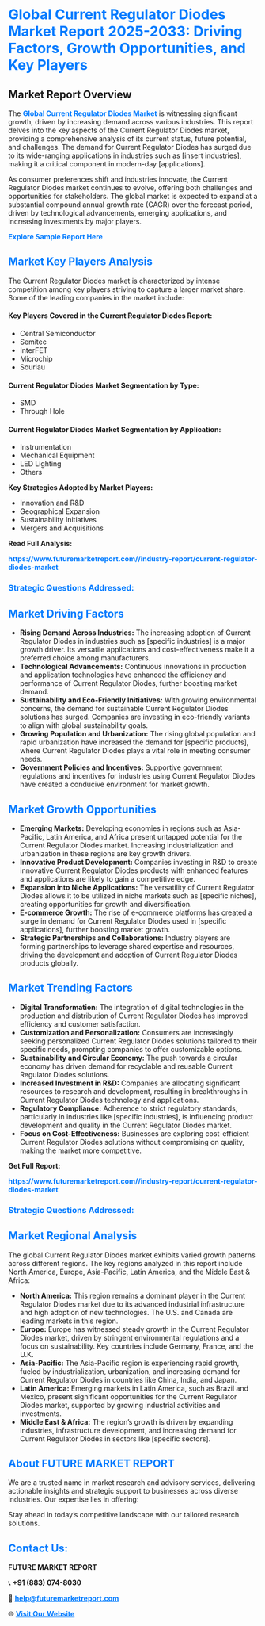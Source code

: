 <h1 style="color: #007BFF;">Global Current Regulator Diodes Market Report 2025-2033: Driving Factors, Growth Opportunities, and Key Players</h1>

<section id="overview">
<h2>Market Report Overview</h2>
<p>The <a href="https://www.futuremarketreport.com//industry-report/current-regulator-diodes-market" style="color: #007BFF; text-decoration: none;"><strong>Global Current Regulator Diodes Market</strong></a> is witnessing significant growth, driven by increasing demand across various industries. This report delves into the key aspects of the Current Regulator Diodes market, providing a comprehensive analysis of its current status, future potential, and challenges. The demand for Current Regulator Diodes has surged due to its wide-ranging applications in industries such as [insert industries], making it a critical component in modern-day [applications].</p>
<p>As consumer preferences shift and industries innovate, the Current Regulator Diodes market continues to evolve, offering both challenges and opportunities for stakeholders. The global market is expected to expand at a substantial compound annual growth rate (CAGR) over the forecast period, driven by technological advancements, emerging applications, and increasing investments by major players.</p>
</section>

<section id="overview">
<p><a href="https://www.futuremarketreport.com//request-sample/reportId=81240" style="color: #007BFF; text-decoration: none;"><strong>Explore Sample Report Here</strong></a></p>
</section>

<section id="key-players">
<h2 style="color: #007BFF;">Market Key Players Analysis</h2>
<p>The Current Regulator Diodes market is characterized by intense competition among key players striving to capture a larger market share. Some of the leading companies in the market include:</p>
<h4>Key Players Covered in the Current Regulator Diodes Report:</h4>
<ul><li>Central Semiconductor</li><li>Semitec</li><li>InterFET</li><li>Microchip</li><li>Souriau</li></ul>
<h4>Current Regulator Diodes Market Segmentation by Type:</h4>
<ul><li>SMD</li><li>Through Hole</li></ul>

<h4>Current Regulator Diodes Market Segmentation by Application:</h4>
<ul><li>Instrumentation</li><li>Mechanical Equipment</li><li>LED Lighting</li><li>Others</li></ul>
<p><strong>Key Strategies Adopted by Market Players:</strong></p>
<ul>
<li>Innovation and R&D</li>
<li>Geographical Expansion</li>
<li>Sustainability Initiatives</li>
<li>Mergers and Acquisitions</li>
</ul>
</section>

<section>
<p><strong>Read Full Analysis: </strong></p><a href="https://www.futuremarketreport.com//industry-report/current-regulator-diodes-market" style="color: #007BFF; text-decoration: none;"><strong>https://www.futuremarketreport.com//industry-report/current-regulator-diodes-market</strong></a>
<h3 style="color: #007BFF;">Strategic Questions Addressed:</h3>
</section>

<section id="driving-factors">
<h2 style="color: #007BFF;">Market Driving Factors</h2>
<ul>
<li><strong>Rising Demand Across Industries:</strong> The increasing adoption of Current Regulator Diodes in industries such as [specific industries] is a major growth driver. Its versatile applications and cost-effectiveness make it a preferred choice among manufacturers.</li>
<li><strong>Technological Advancements:</strong> Continuous innovations in production and application technologies have enhanced the efficiency and performance of Current Regulator Diodes, further boosting market demand.</li>
<li><strong>Sustainability and Eco-Friendly Initiatives:</strong> With growing environmental concerns, the demand for sustainable Current Regulator Diodes solutions has surged. Companies are investing in eco-friendly variants to align with global sustainability goals.</li>
<li><strong>Growing Population and Urbanization:</strong> The rising global population and rapid urbanization have increased the demand for [specific products], where Current Regulator Diodes plays a vital role in meeting consumer needs.</li>
<li><strong>Government Policies and Incentives:</strong> Supportive government regulations and incentives for industries using Current Regulator Diodes have created a conducive environment for market growth.</li>
</ul>
</section>

<section id="growth-opportunities">
<h2 style="color: #007BFF;">Market Growth Opportunities</h2>
<ul>
<li><strong>Emerging Markets:</strong> Developing economies in regions such as Asia-Pacific, Latin America, and Africa present untapped potential for the Current Regulator Diodes market. Increasing industrialization and urbanization in these regions are key growth drivers.</li>
<li><strong>Innovative Product Development:</strong> Companies investing in R&D to create innovative Current Regulator Diodes products with enhanced features and applications are likely to gain a competitive edge.</li>
<li><strong>Expansion into Niche Applications:</strong> The versatility of Current Regulator Diodes allows it to be utilized in niche markets such as [specific niches], creating opportunities for growth and diversification.</li>
<li><strong>E-commerce Growth:</strong> The rise of e-commerce platforms has created a surge in demand for Current Regulator Diodes used in [specific applications], further boosting market growth.</li>
<li><strong>Strategic Partnerships and Collaborations:</strong> Industry players are forming partnerships to leverage shared expertise and resources, driving the development and adoption of Current Regulator Diodes products globally.</li>
</ul>
</section>

<section id="trending-factors">
<h2 style="color: #007BFF;">Market Trending Factors</h2>
<ul>
<li><strong>Digital Transformation:</strong> The integration of digital technologies in the production and distribution of Current Regulator Diodes has improved efficiency and customer satisfaction.</li>
<li><strong>Customization and Personalization:</strong> Consumers are increasingly seeking personalized Current Regulator Diodes solutions tailored to their specific needs, prompting companies to offer customizable options.</li>
<li><strong>Sustainability and Circular Economy:</strong> The push towards a circular economy has driven demand for recyclable and reusable Current Regulator Diodes solutions.</li>
<li><strong>Increased Investment in R&D:</strong> Companies are allocating significant resources to research and development, resulting in breakthroughs in Current Regulator Diodes technology and applications.</li>
<li><strong>Regulatory Compliance:</strong> Adherence to strict regulatory standards, particularly in industries like [specific industries], is influencing product development and quality in the Current Regulator Diodes market.</li>
<li><strong>Focus on Cost-Effectiveness:</strong> Businesses are exploring cost-efficient Current Regulator Diodes solutions without compromising on quality, making the market more competitive.</li>
</ul>
</section>

<section>
<p><strong>Get Full Report: </strong></p><a href="https://www.futuremarketreport.com//industry-report/current-regulator-diodes-market" style="color: #007BFF; text-decoration: none;"><strong>https://www.futuremarketreport.com//industry-report/current-regulator-diodes-market</strong></a>
<h3 style="color: #007BFF;">Strategic Questions Addressed:</h3>
</section>


<section id="regional-analysis">
<h2 style="color: #007BFF;">Market Regional Analysis</h2>
<p>The global Current Regulator Diodes market exhibits varied growth patterns across different regions. The key regions analyzed in this report include North America, Europe, Asia-Pacific, Latin America, and the Middle East & Africa:</p>
<ul>
<li><strong>North America:</strong> This region remains a dominant player in the Current Regulator Diodes market due to its advanced industrial infrastructure and high adoption of new technologies. The U.S. and Canada are leading markets in this region.</li>
<li><strong>Europe:</strong> Europe has witnessed steady growth in the Current Regulator Diodes market, driven by stringent environmental regulations and a focus on sustainability. Key countries include Germany, France, and the U.K.</li>
<li><strong>Asia-Pacific:</strong> The Asia-Pacific region is experiencing rapid growth, fueled by industrialization, urbanization, and increasing demand for Current Regulator Diodes in countries like China, India, and Japan.</li>
<li><strong>Latin America:</strong> Emerging markets in Latin America, such as Brazil and Mexico, present significant opportunities for the Current Regulator Diodes market, supported by growing industrial activities and investments.</li>
<li><strong>Middle East & Africa:</strong> The region’s growth is driven by expanding industries, infrastructure development, and increasing demand for Current Regulator Diodes in sectors like [specific sectors].</li>
</ul>
</section>

<footer>
<h2 style="color: #007BFF;">About FUTURE MARKET REPORT</h2>
<p>We are a trusted name in market research and advisory services, delivering actionable insights and strategic support to businesses across diverse industries. Our expertise lies in offering:</p>

<p>Stay ahead in today’s competitive landscape with our tailored research solutions.</p>

<h2 style="color: #007BFF;">Contact Us:</h2>
<p><strong>FUTURE MARKET REPORT</strong></p>
<p>📞 <strong>+91 (883) 074-8030</strong></p>
<p>📧 <strong><a href="mailto:help@futuremarketreport.com" style="color: #007BFF;">help@futuremarketreport.com</a></strong></p>
<p>🌐 <strong><a href="https://www.futuremarketreport.com/" style="color: #007BFF;">Visit Our Website</a></strong></p>
</footer>